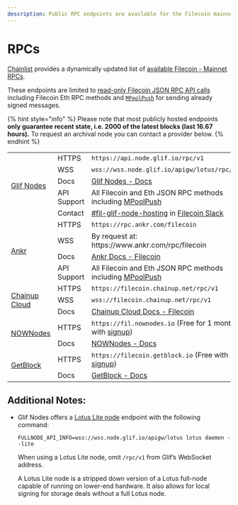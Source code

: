 ```yaml
---
description: Public RPC endpoints are available for the Filecoin mainnet.
---
```


# RPCs

[Chainlist](https://chainlist.org/?search=filecoin&testnets=true) provides a dynamically updated list of [available Filecoin - Mainnet RPCs](https://chainlist.org/?search=filecoin&testnets=false).

These endpoints are limited to [read-only Filecoin JSON RPC API calls](../../reference/json-rpc/) including Filecoin Eth RPC methods and [`MPoolPush`](../../reference/json-rpc/mpool.md) for sending already signed messages.

{% hint style="info" %} Please note that most publicly hosted endpoints **only guarantee recent state, i.e. 2000 of the latest blocks (last 16.67 hours).** To request an archival node you can contact a provider below. {% endhint %}


<table>
  <tr>
    <td rowspan="5">
      <a href="https://api.node.glif.io/">Glif Nodes</a>
    </td>
    <td>
      HTTPS
    </td>
    <td>
      <code>https://api.node.glif.io/rpc/v1</code>
    </td>
  </tr>
  <tr>
    <td>
      WSS
    </td>
    <td>
      <code>wss://wss.node.glif.io/apigw/lotus/rpc/v1</code>
    </td>
  </tr>
  <tr>
    <td>
      Docs
    </td>
    <td>
      <a href="https://api.node.glif.io">Glif Nodes - Docs</a>
    </td>
  </tr>
  <tr>
    <td>
      API Support
    </td>
    <td>
      All Filecoin and Eth JSON RPC methods including <a href="https://docs.filecoin.io/reference/json-rpc/mpool#mpoolpush">MPoolPush</a>
    </td>
  </tr>
  <tr>
   <td>
      Contact
    </td>
    <td>
        <a href='https://filecoinproject.slack.com/archives/C017HM9BJ8Z'>#fil-glif-node-hosting</a> in <a href='https://filecoin.io/slack'>Filecoin Slack</a>
    </td>
  </tr>
  <tr>
    <td rowspan="4">
      <a href="https://ankr.com">Ankr</a>
    </td>
    <td>
      HTTPS
    </td>
    <td>
      <code>https://rpc.ankr.com/filecoin</code>
    </td>
  </tr>
  <tr>
    <td>
      WSS
    </td>
    <td>
      By request at: https://www.ankr.com/rpc/filecoin
    </td>
  </tr>
  <tr>
    <td>
      Docs
    </td>
    <td>
      <a href="https://www.ankr.com/docs/rpc-service/chains/chains-list/#filecoin">Ankr Docs - Filecoin</a>
    </td>
  </tr>
  <tr>
    <td>
      API Support
    </td>
    <td>
      All Filecoin and Eth JSON RPC methods including <a href="https://docs.filecoin.io/reference/json-rpc/mpool#mpoolpush">MPoolPush</a>
    </td>
  </tr>  
  <tr>
    <td rowspan="3">
      <a href="https://cloud.chainup.com/">Chainup Cloud</a>
    </td>
    <td>
      HTTPS
    </td>
    <td>
      <code>https://filecoin.chainup.net/rpc/v1</code>
    </td>
  </tr>
  <tr>
    <td>
      WSS
    </td>
    <td>
      <code>wss://filecoin.chainup.net/rpc/v1</code>
    </td>
  </tr>
  <tr>
    <td>
      Docs
    </td>
    <td>
      <a href="https://docs.chainupcloud.com/blockchain-api/filecoin/public-apis">Chainup Cloud Docs - Filecoin</a>
    </td>
  </tr>
  <tr>
    <td rowspan="2">
      <a href="https://nownodes.io/">NOWNodes</a>
    </td>
    <td>
      HTTPS
    </td>
    <td>
      <code>https://fil.nownodes.io</code> (Free for 1 month with <a href="https://nownodes.io/pricing">signup</a>)
    </td>
  </tr>
  <tr>
    <td>
      Docs
    </td>
    <td>
      <a href="https://documenter.getpostman.com/view/13630829/TVmFkLwy">NOWNodes - Docs</a>
    </td>
  </tr>
  <tr>
    <td rowspan="2">
      <a href="https://getblock.io/nodes/fil">GetBlock</a>
    </td>
    <td>
      HTTPS
    </td>
    <td>
      <code>https://filecoin.getblock.io</code> (Free with <a href="https://getblock.io/nodes/fil/">signup</a>)
    </td>
  </tr>
  <tr>
    <td>
      Docs
    </td>
    <td>
      <a href="https://getblock.io/docs/getblock-explorer/get-started/">GetBlock - Docs</a>
    </td>
  </tr>
</table>


## Additional Notes:

*  Glif Nodes offers a [Lotus Lite node](https://docs.filecoin.io/nodes/lite-nodes/spin-up-a-lite-node) endpoint with the following command:

    ```shell
    FULLNODE_API_INFO=wss://wss.node.glif.io/apigw/lotus lotus daemon --lite
    ```

    When using a Lotus Lite node, omit `/rpc/v1` from Glif’s WebSocket address.
    
    A Lotus Lite node is a stripped down version of a Lotus full-node capable of running on lower-end hardware. It also allows for local signing for storage deals without a full Lotus node.


